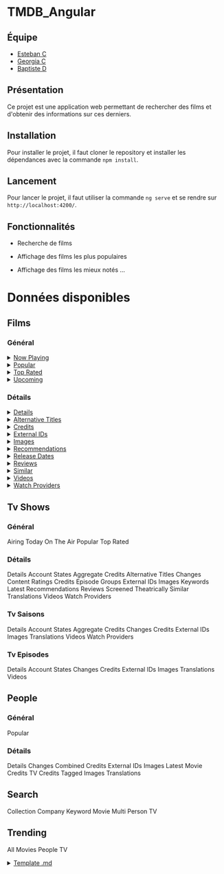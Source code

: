 # TMDB_Angular

## Équipe

- [Esteban C](https://github.com/EstebanbanC)
- [Georgia C](https://github.com/georgiaclemencon)
- [Baptiste D](https://github.com/Brazok)

## Présentation

Ce projet est une application web permettant de rechercher des films et d'obtenir des informations sur ces derniers.

## Installation

Pour installer le projet, il faut cloner le repository et installer les dépendances avec la commande `npm install`.

## Lancement

Pour lancer le projet, il faut utiliser la commande `ng serve` et se rendre sur `http://localhost:4200/`.

## Fonctionnalités

- Recherche de films

- Affichage des films les plus populaires

- Affichage des films les mieux notés
  ...

# Données disponibles

## Films

### Général

<details>
  <summary><a href="https://developer.themoviedb.org/reference/movie-now-playing-list">Now Playing</a></summary>
  <p>https://api.themoviedb.org/3/movie/now_playing?language=en-US&page=1</p>
  <ol>
    <code>
    {
  "dates": {
    "maximum": "2023-12-27",
    "minimum": "2023-11-15"
  },
  "page": 1,
  "results": [
    {
      "adult": false,
      "backdrop_path": "/bckxSN9ueOgm0gJpVJmPQrecWul.jpg",
      "genre_ids": [
        28,
        12,
        14
      ],
      "id": 572802,
      "original_language": "en",
      "original_title": "Aquaman and the Lost Kingdom",
      "overview": "Black Manta, still driven by the need to avenge his father's death and wielding the power of the mythic Black Trident, will stop at nothing to take Aquaman down once and for all. To defeat him, Aquaman must turn to his imprisoned brother Orm, the former King of Atlantis, to forge an unlikely alliance in order to save the world from irreversible destruction.",
      "popularity": 1891.141,
      "poster_path": "/8xV47NDrjdZDpkVcCFqkdHa3T0C.jpg",
      "release_date": "2023-12-20",
      "title": "Aquaman and the Lost Kingdom",
      "video": false,
      "vote_average": 6.613,
      "vote_count": 93
    },
    ...
  ],
  "total_pages": 207,
  "total_results": 4123
}
    </code>
  </ol>
</details>

<details>
  <summary><a href="https://developer.themoviedb.org/reference/movie-popular-list">Popular</a></summary>
  <p>https://api.themoviedb.org/3/discover/movie?include_adult=false&include_video=false&language=en-US&page=1&sort_by=popularity.desc</p>
  <ol>
    <code>
    {
  "page": 1,
  "results": [
    {
      "adult": false,
      "backdrop_path": "/bckxSN9ueOgm0gJpVJmPQrecWul.jpg",
      "genre_ids": [
        28,
        12,
        14
      ],
      "id": 572802,
      "original_language": "en",
      "original_title": "Aquaman and the Lost Kingdom",
      "overview": "Black Manta, still driven by the need to avenge his father's death and wielding the power of the mythic Black Trident, will stop at nothing to take Aquaman down once and for all. To defeat him, Aquaman must turn to his imprisoned brother Orm, the former King of Atlantis, to forge an unlikely alliance in order to save the world from irreversible destruction.",
      "popularity": 1891.141,
      "poster_path": "/8xV47NDrjdZDpkVcCFqkdHa3T0C.jpg",
      "release_date": "2023-12-20",
      "title": "Aquaman and the Lost Kingdom",
      "video": false,
      "vote_average": 6.5,
      "vote_count": 102
    },
    ...
  ],
  "total_pages": 41936,
  "total_results": 838712
}
    </code>
  </ol>
</details>

<details>
  <summary><a href="https://developer.themoviedb.org/reference/movie-top-rated-list">Top Rated</a></summary>
  <p>https://api.themoviedb.org/3/movie/top_rated?language=en-US&page=1</p>
  <ol>
    <code>
    {
  "page": 1,
  "results": [
    {
      "adult": false,
      "backdrop_path": "/rSPw7tgCH9c6NqICZef4kZjFOQ5.jpg",
      "genre_ids": [
        18,
        80
      ],
      "id": 238,
      "original_language": "en",
      "original_title": "The Godfather",
      "overview": "Spanning the years 1945 to 1955, a chronicle of the fictional Italian-American Corleone crime family. When organized crime family patriarch, Vito Corleone barely survives an attempt on his life, his youngest son, Michael steps in to take care of the would-be killers, launching a campaign of bloody revenge.",
      "popularity": 144.864,
      "poster_path": "/3bhkrj58Vtu7enYsRolD1fZdja1.jpg",
      "release_date": "1972-03-14",
      "title": "The Godfather",
      "video": false,
      "vote_average": 8.708,
      "vote_count": 19167
    },
    ...
  ],
  "total_pages": 452,
  "total_results": 9022
}
    </code>
  </ol>
</details>

<details>
  <summary><a href="https://developer.themoviedb.org/reference/movie-upcoming-list">Upcoming</a></summary>
  <p>https://api.themoviedb.org/3/movie/upcoming?language=en-US&page=1</p>
  <ol>
    <code>
    {
  "dates": {
    "maximum": "2024-01-17",
    "minimum": "2023-12-27"
  },
  "page": 1,
  "results": [
    {
      "adult": false,
      "backdrop_path": "/bckxSN9ueOgm0gJpVJmPQrecWul.jpg",
      "genre_ids": [
        28,
        12,
        14
      ],
      "id": 572802,
      "original_language": "en",
      "original_title": "Aquaman and the Lost Kingdom",
      "overview": "Black Manta, still driven by the need to avenge his father's death and wielding the power of the mythic Black Trident, will stop at nothing to take Aquaman down once and for all. To defeat him, Aquaman must turn to his imprisoned brother Orm, the former King of Atlantis, to forge an unlikely alliance in order to save the world from irreversible destruction.",
      "popularity": 1891.141,
      "poster_path": "/8xV47NDrjdZDpkVcCFqkdHa3T0C.jpg",
      "release_date": "2023-12-20",
      "title": "Aquaman and the Lost Kingdom",
      "video": false,
      "vote_average": 6.465,
      "vote_count": 101
    },
    ...
  ],
  "total_pages": 29,
  "total_results": 572
}
    </code>
  </ol>
</details>

### Détails

<details>
  <summary><a href="https://developer.themoviedb.org/reference/movie-details">Details</a></summary>
  <p>https://api.themoviedb.org/3/movie/22?language=en-US</p>
  <ol>
    <code>
    {
  "adult": false,
  "backdrop_path": "/wW7Wt5bXzPy4VOEE4LTIUDyDgBo.jpg",
  "belongs_to_collection": {
    "id": 295,
    "name": "Pirates of the Caribbean Collection",
    "poster_path": "/zRBaZxS5YauLvRYjAdL4AUCwlht.jpg",
    "backdrop_path": "/wxgD3fB5lQ2sGJLog0rvXW049Pf.jpg"
  },
  "budget": 140000000,
  "genres": [
    {
      "id": 12,
      "name": "Adventure"
    },
    {
      "id": 14,
      "name": "Fantasy"
    },
    {
      "id": 28,
      "name": "Action"
    }
  ],
  "homepage": "https://movies.disney.com/pirates-of-the-caribbean-the-curse-of-the-black-pearl",
  "id": 22,
  "imdb_id": "tt0325980",
  "original_language": "en",
  "original_title": "Pirates of the Caribbean: The Curse of the Black Pearl",
  "overview": "Jack Sparrow, a freewheeling 18th-century pirate, quarrels with a rival pirate bent on pillaging Port Royal. When the governor's daughter is kidnapped, Sparrow decides to help the girl's love save her.",
  "popularity": 115.616,
  "poster_path": "/z8onk7LV9Mmw6zKz4hT6pzzvmvl.jpg",
  "production_companies": [
    {
      "id": 2,
      "logo_path": "/wdrCwmRnLFJhEoH8GSfymY85KHT.png",
      "name": "Walt Disney Pictures",
      "origin_country": "US"
    },
    {
      "id": 130,
      "logo_path": "/c9dVHPOL3cqCr2593Ahk0nEKTEM.png",
      "name": "Jerry Bruckheimer Films",
      "origin_country": "US"
    }
  ],
  "production_countries": [
    {
      "iso_3166_1": "US",
      "name": "United States of America"
    }
  ],
  "release_date": "2003-07-09",
  "revenue": 655011224,
  "runtime": 143,
  "spoken_languages": [
    {
      "english_name": "English",
      "iso_639_1": "en",
      "name": "English"
    }
  ],
  "status": "Released",
  "tagline": "A dishonest man you can always trust to be dishonest.",
  "title": "Pirates of the Caribbean: The Curse of the Black Pearl",
  "video": false,
  "vote_average": 7.794,
  "vote_count": 19490
}
    </code>
  </ol>
</details>

<details>
  <summary><a href="https://developer.themoviedb.org/reference/movie-alternative-titles">Alternative Titles</a></summary>
  <p>https://api.themoviedb.org/3/movie/22/alternative_titles</p>
  <ol>
    <code>
{
  "id": 22,
  "titles": [
    {
      "iso_3166_1": "IT",
      "title": "Pirati dei Caraibi - La maledizione della prima luna",
      "type": ""
    },
    ...
  ]
}
    </code>
  </ol>
</details>

<details>
  <summary><a href="https://developer.themoviedb.org/reference/movie-credits">Credits</a></summary>
  <p>https://api.themoviedb.org/3/movie/22/credits?language=en-US</p>
  <ol>
    <code>
    {
  "id": 22,
  "cast": [
    {
      "adult": false,
      "gender": 2,
      "id": 85,
      "known_for_department": "Acting",
      "name": "Johnny Depp",
      "original_name": "Johnny Depp",
      "popularity": 45.592,
      "profile_path": "/wcI594cwM4ArPwvRd2IU0Z0yLuh.jpg",
      "cast_id": 12,
      "character": "Jack Sparrow",
      "credit_id": "52fe420fc3a36847f8000ecb",
      "order": 0
    },
    ...
  ]
}
    </code>
  </ol>
</details>

<details>
  <summary><a href="https://developer.themoviedb.org/reference/movie-external-ids">External IDs</a></summary>
  <p>https://api.themoviedb.org/3/movie/22/external_ids</p>
  <ol>
    <code>
    {
  "id": 22,
  "imdb_id": "tt0325980",
  "wikidata_id": "Q46717",
  "facebook_id": "PiratesoftheCaribbean",
  "instagram_id": "disneypirates",
  "twitter_id": "disneypirates"
}
    </code>
  </ol>
</details>

<details>
  <summary><a href="https://developer.themoviedb.org/reference/movie-images">Images</a></summary>
  <p>https://api.themoviedb.org/3/movie/22/images</p>
  <ol>
    <code>
    {
  "backdrops": [
    {
      "aspect_ratio": 1.778,
      "height": 1080,
      "iso_639_1": null,
      "file_path": "/wW7Wt5bXzPy4VOEE4LTIUDyDgBo.jpg",
      "vote_average": 5.456,
      "vote_count": 5,
      "width": 1920
    },
    ...
  ]
}
    </code>
  </ol>
</details>

<details>
  <summary><a href="https://developer.themoviedb.org/reference/movie-recommendations">Recommendations</a></summary>
  <p>https://api.themoviedb.org/3/movie/22/recommendations?language=en-US&page=1</p>
  <ol>
    <code>
    {
  "page": 1,
  "results": [
    {
      "adult": false,
      "backdrop_path": "/vv5a8u6e40kyH0Hp6HuamAgzRai.jpg",
      "id": 58,
      "title": "Pirates of the Caribbean: Dead Man's Chest",
      "original_language": "en",
      "original_title": "Pirates of the Caribbean: Dead Man's Chest",
      "overview": "Captain Jack Sparrow works his way out of a blood debt with the ghostly Davy Jones to avoid eternal damnation.",
      "poster_path": "/uXEqmloGyP7UXAiphJUu2v2pcuE.jpg",
      "media_type": "movie",
      "genre_ids": [
        12,
        14,
        28
      ],
      "popularity": 87.861,
      "release_date": "2006-07-06",
      "video": false,
      "vote_average": 7.348,
      "vote_count": 15052
    },
    ...
  ],
  "total_pages": 2,
  "total_results": 40
}
    </code>
  </ol>
</details>

<details>
  <summary><a href="https://developer.themoviedb.org/reference/movie-release-dates">Release Dates</a></summary>
  <p>https://api.themoviedb.org/3/movie/22/release_dates</p>
  <ol>
    <code>
    {
  "id": 22,
  "results": [
    {
      "iso_3166_1": "AR",
      "release_dates": [
        {
          "certification": "Atp",
          "descriptors": [],
          "iso_639_1": "",
          "note": "",
          "release_date": "2003-07-17T00:00:00.000Z",
          "type": 3
        }
      ]
    },
    ...
      ]
}
    </code>
  </ol>
</details>

<details>
  <summary><a href="https://developer.themoviedb.org/reference/movie-reviews">Reviews</a></summary>
  <p>https://api.themoviedb.org/3/movie/22/reviews?language=en-US&page=1</p>
  <ol>
    <code>
    {
  "id": 22,
  "page": 1,
  "results": [
    {
      "author": "John Chard",
      "author_details": {
        "name": "",
        "username": "John Chard",
        "avatar_path": "/utEXl2EDiXBK6f41wCLsvprvMg4.jpg",
        "rating": 9
      },
      "content": "Ah, but you have heard of me.\r\n\r\nThe crew of the Black Pearl are cursed by something most unimaginable, the only way to lift the curse is to return a lost Aztec coin to its treasure chest home. In the way of them achieving their goal is the British Governor's daughter, the son of Bootstrap Turner, oh and a former comrade by the name of Captain Jack Sparrow who the crew had left to die on an island some time ago.\r\n\r\nIt's now common knowledge that Pirates Of The Caribbean is a film based upon a theme park ride of the same name, thoughg that ride is not actually a roller-coaster, it's fair to say that this film most assuredly is. A swashbuckling ripper of an adventure yarn cramming in every pirate film staple it can and pouring on layers of charm at every turn. Into the broth goes romance, comedy and striking adventure, and director Gore Verbinski even manages to give the children watching little slices of horror, not enough to keep them up at night, but enough to bring on an uneasy grin.\r\n\r\nIt's unashamedly commercial, produced by that purveyor of OTT entertainment values, Jerry Bruckheimer, it was to be expected, but few blockbusting movies of the new age can lay claim to being such an out and out reason for having fun. This is the reason why Pirates had few peers at the time of its release, for it knows its reason for being, it's not taking itself seriously. The audience is not being hoodwinked in any way, they are having fun because so is the film and so is, crucially, the impressive cast. Johnny Depp as Sparrow is having the time of his life, basing the character around the dubious mannerisms of Rolling Stone icon, Keith Richards, it works to its highest potential and Depp is simply wonderful in the role. Keira Knightley (perfectly cast), Orlando Bloom, Geoffrey Rush, Jack Davenport, Jonathan Pryce and Mackenzie Crook all do what was asked, which is essentially say your lines right and have a blast with it, it really is that sort of picture.\r\n\r\nThe subsequent sequels would forget what made this first offering so enjoyable, foregoing the outrageous sense of fun for a dark sheen and character development. That is a shame, but at the very least we still have this wonderful picture to go back to time and time again, to lift you up when one is down or to keep one happy when one is already in that happy place. The Curse Of The Black Pearl is a joy from start to finish. 9/10",
      "created_at": "2014-09-25T23:26:22.631Z",
      "id": "5424a49ec3a3681eca002c23",
      "updated_at": "2021-06-23T15:57:28.700Z",
      "url": "https://www.themoviedb.org/review/5424a49ec3a3681eca002c23"
    },
    ...
  ],
  "total_pages": 1,
  "total_results": 3
}
    </code>
  </ol>
</details>

<details>
  <summary><a href="https://developer.themoviedb.org/reference/movie-similar">Similar</a></summary>
  <p>https://api.themoviedb.org/3/movie/22/similar?language=en-US&page=1</p>
  <ol>
    <code>
    {
  "page": 1,
  "results": [
    {
      "adult": false,
      "backdrop_path": "/pyTDtQCn5sG8gi2zkM5ZylSNmtJ.jpg",
      "genre_ids": [
        12,
        28,
        53
      ],
      "id": 681,
      "original_language": "en",
      "original_title": "Diamonds Are Forever",
      "overview": "Diamonds are stolen only to be sold again in the international market. James Bond infiltrates a smuggling mission to find out who's guilty. The mission takes him to Las Vegas where Bond meets his archenemy Blofeld.",
      "popularity": 32.345,
      "poster_path": "/tOrCHtj4uUOt5p57F3SUwWbsQiE.jpg",
      "release_date": "1971-12-14",
      "title": "Diamonds Are Forever",
      "video": false,
      "vote_average": 6.396,
      "vote_count": 1916
    },
    ...
  ],
  "total_pages": 3574,
  "total_results": 71469
}
    </code>
  </ol>
</details>

<details>
  <summary><a href="https://developer.themoviedb.org/reference/movie-videos">Videos</a></summary>
  <p>https://api.themoviedb.org/3/movie/22/videos?language=en-US</p>
  <ol>
    <code>
    {
  "id": 22,
  "results": [
    {
      "iso_639_1": "en",
      "iso_3166_1": "US",
      "name": "Pirates of the Caribbean: The Curse of the Black Pearl Official Trailer 1 (2003) HD",
      "key": "naQr0uTrH_s",
      "published_at": "2013-09-20T00:50:25.000Z",
      "site": "YouTube",
      "size": 1080,
      "type": "Trailer",
      "official": false,
      "id": "58f5210792514127710020ff"
    }
  ]
}
    </code>
  </ol>
</details>

<details>
  <summary><a href="https://developer.themoviedb.org/reference/movie-watch-providers">Watch Providers</a></summary>
  <p>https://api.themoviedb.org/3/movie/22/watch/providers</p>
  <ol>
    <code>
{
  "id": 22,
  "results": {
    "AD": {
      "link": "https://www.themoviedb.org/movie/22-pirates-of-the-caribbean-the-curse-of-the-black-pearl/watch?locale=AD",
      "flatrate": [
        {
          "logo_path": "/7rwgEs15tFwyR9NPQ5vpzxTj19Q.jpg",
          "provider_id": 337,
          "provider_name": "Disney Plus",
          "display_priority": 7
        }
      ]
    },
    "AE": {
      "link": "https://www.themoviedb.org/movie/22-pirates-of-the-caribbean-the-curse-of-the-black-pearl/watch?locale=AE",
      "buy": [
        {
          "logo_path": "/peURlLlr8jggOwK53fJ5wdQl05y.jpg",
          "provider_id": 2,
          "provider_name": "Apple TV",
          "display_priority": 1
        }
      ],
      "rent": [
        {
          "logo_path": "/peURlLlr8jggOwK53fJ5wdQl05y.jpg",
          "provider_id": 2,
          "provider_name": "Apple TV",
          "display_priority": 1
        }
      ]
    },
    "AL": {
      "link": "https://www.themoviedb.org/movie/22-pirates-of-the-caribbean-the-curse-of-the-black-pearl/watch?locale=AL",
      "buy": [
        {
          "logo_path": "/tbEdFQDwx5LEVr8WpSeXQSIirVq.jpg",
          "provider_id": 3,
          "provider_name": "Google Play Movies",
          "display_priority": 1000
        }
      ],
      "rent": [
        {
          "logo_path": "/tbEdFQDwx5LEVr8WpSeXQSIirVq.jpg",
          "provider_id": 3,
          "provider_name": "Google Play Movies",
          "display_priority": 1000
        }
      ],
      "flatrate": [
        {
          "logo_path": "/7rwgEs15tFwyR9NPQ5vpzxTj19Q.jpg",
          "provider_id": 337,
          "provider_name": "Disney Plus",
          "display_priority": 7
        }
      ]
    },
    ...
    }
}
    </code>
  </ol>
</details>

## Tv Shows

### Général

Airing Today
On The Air
Popular
Top Rated


### Détails

Details
Account States
Aggregate Credits
Alternative Titles
Changes
Content Ratings
Credits
Episode Groups
External IDs
Images
Keywords
Latest
Recommendations
Reviews
Screened Theatrically
Similar
Translations
Videos
Watch Providers

### Tv Saisons

Details
Account States
Aggregate Credits
Changes
Credits
External IDs
Images
Translations
Videos
Watch Providers

### Tv Episodes

Details
Account States
Changes
Credits
External IDs
Images
Translations
Videos

## People

### Général
Popular

### Détails
Details
Changes
Combined Credits
External IDs
Images
Latest
Movie Credits
TV Credits
Tagged Images
Translations

## Search

Collection
Company
Keyword
Movie
Multi
Person
TV

## Trending

All
Movies
People
TV

<details>
  <summary><a href="">Template .md</a></summary>
  <p></p>
  <ol>
    <code>
    </code>
  </ol>
</details>
